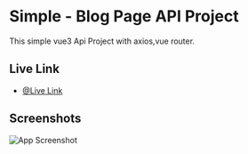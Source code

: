 
# Simple - Blog Page API Project

This simple vue3 Api Project with axios,vue router.

## Live Link

- [@Live Link](https://app-landing-page-vu3.netlify.app/)


## Screenshots

![App Screenshot](https://i.ibb.co/zrd6DYd/screencapture-localhost-5173-2023-07-17-13-05-59.png)

